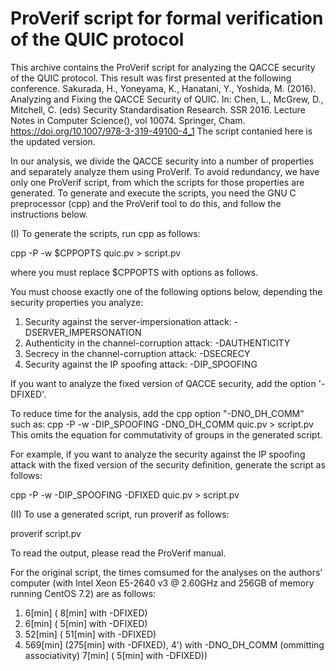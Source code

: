 # ProVerif script for formal verification of the QUIC protocol

This archive contains the ProVerif script for analyzing the QACCE security
of the QUIC protocol. This result was first presented at the following conference.
  Sakurada, H., Yoneyama, K., Hanatani, Y., Yoshida, M. (2016).
  Analyzing and Fixing the QACCE Security of QUIC.
  In: Chen, L., McGrew, D., Mitchell, C. (eds) Security 
  Standardisation Research. SSR 2016.
  Lecture Notes in Computer Science(), vol 10074. Springer, Cham.
  https://doi.org/10.1007/978-3-319-49100-4_1
The script contanied here is the updated version.

In our analysis, we divide the QACCE security into a number of properties
and separately analyze them using ProVerif. To avoid redundancy, we have
only one ProVerif script, from which the scripts for those properties are
generated. To generate and execute the scripts, you need the GNU C
preprocessor (cpp) and the ProVerif tool to do this, and follow the
instructions below.


(I) To generate the scripts, run cpp as follows:

   cpp -P -w $CPPOPTS quic.pv > script.pv

where you must replace $CPPOPTS with options as follows.

You must choose exactly one of the following options below, depending the
security properties you analyze:

 1) Security against the server-impersionation attack: -DSERVER_IMPERSONATION
 2) Authenticity in the channel-corruption attack:     -DAUTHENTICITY
 3) Secrecy in the channel-corruption attack:          -DSECRECY
 4) Security against the IP spoofing attack:           -DIP_SPOOFING

If you want to analyze the fixed version of QACCE security, add the option
'-DFIXED'.

To reduce time for the analysis, add the cpp option "-DNO_DH_COMM" such as:
   cpp -P -w -DIP_SPOOFING -DNO_DH_COMM quic.pv > script.pv
This omits the equation for commutativity of groups in the generated script.

For example, if you want to analyze the security against the IP spoofing
attack with the fixed version of the security definition, generate the
script as follows:
  
  cpp -P -w -DIP_SPOOFING -DFIXED quic.pv > script.pv

(II) To use a generated script, run proverif as follows:

   proverif script.pv

To read the output, please read the ProVerif manual.

For the original script, the times comsumed for the analyses on the authors' computer
(with Intel Xeon E5-2640 v3 @ 2.60GHz and 256GB of memory running CentOS 7.2)
are as follows:

  1)   6[min] (  8[min] with -DFIXED)
  2)   6[min] (  5[min] with -DFIXED)
  3)  52[min] ( 51[min] with -DFIXED)
  4) 569[min] (275[min] with -DFIXED),
  4') with -DNO_DH_COMM (ommitting associativity)
       7[min] (  5[min] with -DFIXED))
